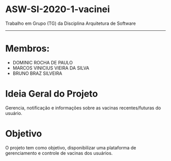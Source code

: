 # ASW-SI-2020-1-vacinei

Trabalho em Grupo (TG) da Disciplina Arquitetura de Software 

---

# Membros:
* DOMINIC ROCHA DE PAULO
* MARCOS VINICIUS VIEIRA DA SILVA
* BRUNO BRAZ SILVEIRA

# Ideia Geral do Projeto

Gerencia, notificação e informações sobre as vacinas recentes/futuras do usuário.

# Objetivo

O projeto tem como objetivo, disponibilizar uma plataforma de gerenciamento e controle de vacinas dos usuários.
